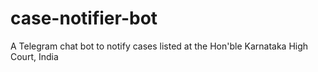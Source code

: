 # case-notifier-bot
A Telegram chat bot to notify cases listed at the Hon'ble Karnataka High Court, India
